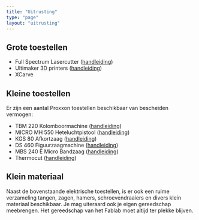 ```yaml
---
title: "Uitrusting"
type: "page"
layout: "uitrusting"
---
```


## Grote toestellen
* Full Spectrum Lasercutter ([handleiding](/handleidingen/FullSpectrum-LaserCutter.pdf))
* Ultimaker 3D printers ([handleiding](/handleidingen/Ultimaker-3D-printer_2GO.pdf))
* XCarve

## Kleine toestellen
Er zijn een aantal Proxxon toestellen beschikbaar van bescheiden vermogen:

* TBM 220 Kolomboormachine ([handleiding](/handleidingen/Proxxon-Tafelboormachine_TBM220.pdf))
* MICRO MH 550 Heteluchtpistool ([handleiding](/handleidingen/Proxxon-Heteluchtpistool_MICRO_MH550.pdf))
* KGS 80 Afkortzaag ([handleiding](/handleidingen/Proxxon-Afkortzaag_KGS80.pdf))
* DS 460 Figuurzaagmachine ([handleiding](/handleidingen/Proxxon-Figuurzaagmachine_DS460.pdf))
* MBS 240 E Micro Bandzaag ([handleiding](/handleidingen/Proxxon-MicroBandzaag_MBS240E.pdf))
* Thermocut ([handleiding](/handleidingen/Proxxon-THERMOCUT.pdf))

## Klein materiaal
Naast de bovenstaande elektrische toestellen, is er ook een ruime verzameling tangen, zagen, hamers, schroevendraaiers en divers klein materiaal beschikbaar. Je mag uiteraard ook je eigen gereedschap meebrengen. Het gereedschap van het Fablab moet altijd ter plekke blijven.